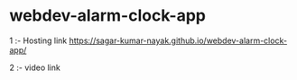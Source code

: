 # webdev-alarm-clock-app

1 :- Hosting link 
https://sagar-kumar-nayak.github.io/webdev-alarm-clock-app/

2 :- video link 

